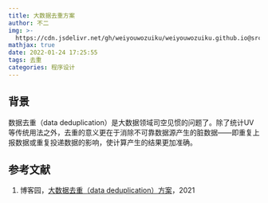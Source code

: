 ```yaml
---
title: 大数据去重方案
author: 不二
img: >-
  https://cdn.jsdelivr.net/gh/weiyouwozuiku/weiyouwozuiku.github.io@src/source/_posts/PageImg/程序设计/大数据去重方案.jpeg
mathjax: true
date: 2022-01-24 17:25:55
tags: 去重
categories: 程序设计
---
```


## 背景

数据去重（data deduplication）是大数据领域司空见惯的问题了。除了统计UV等传统用法之外，去重的意义更在于消除不可靠数据源产生的脏数据——即重复上报数据或重复投递数据的影响，使计算产生的结果更加准确。

## 参考文献

1. 博客园，[大数据去重（data deduplication）方案](https://www.cnblogs.com/luxiaoxun/p/14392375.html)，2021
